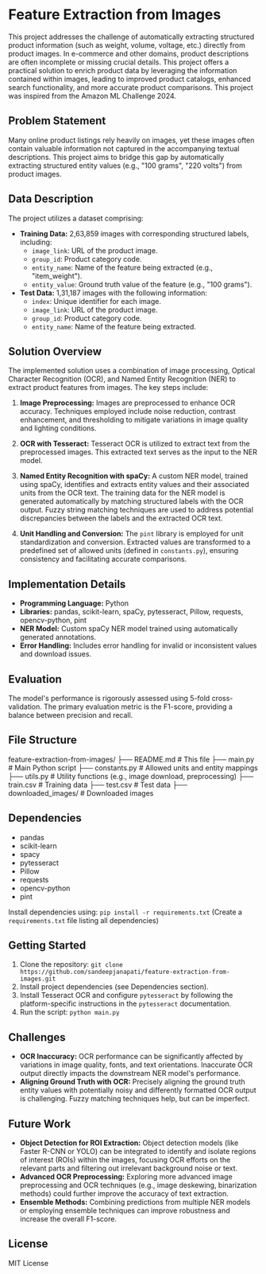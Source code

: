 # Feature Extraction from Images

This project addresses the challenge of automatically extracting structured product information (such as weight, volume, voltage, etc.) directly from product images. In e-commerce and other domains, product descriptions are often incomplete or missing crucial details. This project offers a practical solution to enrich product data by leveraging the information contained within images, leading to improved product catalogs, enhanced search functionality, and more accurate product comparisons. This project was inspired from the Amazon ML Challenge 2024.


## Problem Statement

Many online product listings rely heavily on images, yet these images often contain valuable information not captured in the accompanying textual descriptions.  This project aims to bridge this gap by automatically extracting structured entity values (e.g., "100 grams", "220 volts") from product images.

## Data Description

The project utilizes a dataset comprising:

*   **Training Data:** 2,63,859 images with corresponding structured labels, including:
    *   `image_link`: URL of the product image.
    *   `group_id`: Product category code.
    *   `entity_name`: Name of the feature being extracted (e.g., "item_weight").
    *   `entity_value`:  Ground truth value of the feature (e.g., "100 grams").
*   **Test Data:** 1,31,187 images with the following information:
    *   `index`: Unique identifier for each image.
    *   `image_link`: URL of the product image.
    *   `group_id`: Product category code.
    *   `entity_name`:  Name of the feature being extracted.


## Solution Overview

The implemented solution uses a combination of image processing, Optical Character Recognition (OCR), and Named Entity Recognition (NER) to extract product features from images. The key steps include:

1.  **Image Preprocessing:** Images are preprocessed to enhance OCR accuracy. Techniques employed include noise reduction, contrast enhancement, and thresholding to mitigate variations in image quality and lighting conditions.

2.  **OCR with Tesseract:** Tesseract OCR is utilized to extract text from the preprocessed images. This extracted text serves as the input to the NER model.

3.  **Named Entity Recognition with spaCy:** A custom NER model, trained using spaCy, identifies and extracts entity values and their associated units from the OCR text. The training data for the NER model is generated automatically by matching structured labels with the OCR output.  Fuzzy string matching techniques are used to address potential discrepancies between the labels and the extracted OCR text.

4.  **Unit Handling and Conversion:** The `pint` library is employed for unit standardization and conversion. Extracted values are transformed to a predefined set of allowed units (defined in `constants.py`), ensuring consistency and facilitating accurate comparisons.

## Implementation Details

*   **Programming Language:** Python
*   **Libraries:** pandas, scikit-learn, spaCy, pytesseract, Pillow, requests, opencv-python, pint
*   **NER Model:** Custom spaCy NER model trained using automatically generated annotations.
*   **Error Handling:** Includes error handling for invalid or inconsistent values and download issues.

## Evaluation

The model's performance is rigorously assessed using 5-fold cross-validation. The primary evaluation metric is the F1-score, providing a balance between precision and recall.


## File Structure

feature-extraction-from-images/ 
├── README.md # This file 
├── main.py # Main Python script 
├── constants.py # Allowed units and entity mappings 
├── utils.py # Utility functions (e.g., image download, preprocessing) 
├── train.csv # Training data 
├── test.csv # Test data
├── downloaded_images/ # Downloaded images



## Dependencies

*   pandas
*   scikit-learn
*   spacy
*   pytesseract
*   Pillow
*   requests
*   opencv-python
*   pint

Install dependencies using: `pip install -r requirements.txt` (Create a `requirements.txt` file listing all dependencies)


## Getting Started

1.  Clone the repository: `git clone https://github.com/sandeepjanapati/feature-extraction-from-images.git`
2.  Install project dependencies (see Dependencies section).
3.  Install Tesseract OCR and configure `pytesseract` by following the platform-specific instructions in the `pytesseract` documentation.
4.  Run the script: `python main.py`


## Challenges

*   **OCR Inaccuracy:**  OCR performance can be significantly affected by variations in image quality, fonts, and text orientations. Inaccurate OCR output directly impacts the downstream NER model's performance.
*   **Aligning Ground Truth with OCR:** Precisely aligning the ground truth entity values with potentially noisy and differently formatted OCR output is challenging.  Fuzzy matching techniques help, but can be imperfect.

## Future Work

*   **Object Detection for ROI Extraction:**  Object detection models (like Faster R-CNN or YOLO) can be integrated to identify and isolate regions of interest (ROIs) within the images, focusing OCR efforts on the relevant parts and filtering out irrelevant background noise or text.
*   **Advanced OCR Preprocessing:**  Exploring more advanced image preprocessing and OCR techniques (e.g., image deskewing, binarization methods) could further improve the accuracy of text extraction.
*   **Ensemble Methods:**  Combining predictions from multiple NER models or employing ensemble techniques can improve robustness and increase the overall F1-score.

## License

MIT License